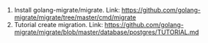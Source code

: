 1. Install golang-migrate/migrate. Link: https://github.com/golang-migrate/migrate/tree/master/cmd/migrate
2. Tutorial create migration. Link: https://github.com/golang-migrate/migrate/blob/master/database/postgres/TUTORIAL.md
